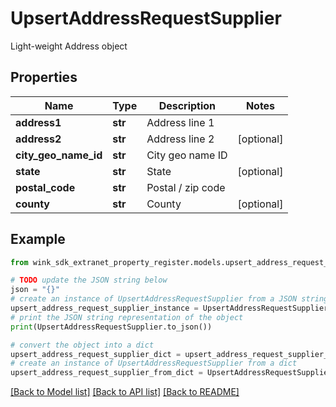 # UpsertAddressRequestSupplier

Light-weight Address object

## Properties

Name | Type | Description | Notes
------------ | ------------- | ------------- | -------------
**address1** | **str** | Address line 1 | 
**address2** | **str** | Address line 2 | [optional] 
**city_geo_name_id** | **str** | City geo name ID | 
**state** | **str** | State | [optional] 
**postal_code** | **str** | Postal / zip code | 
**county** | **str** | County | [optional] 

## Example

```python
from wink_sdk_extranet_property_register.models.upsert_address_request_supplier import UpsertAddressRequestSupplier

# TODO update the JSON string below
json = "{}"
# create an instance of UpsertAddressRequestSupplier from a JSON string
upsert_address_request_supplier_instance = UpsertAddressRequestSupplier.from_json(json)
# print the JSON string representation of the object
print(UpsertAddressRequestSupplier.to_json())

# convert the object into a dict
upsert_address_request_supplier_dict = upsert_address_request_supplier_instance.to_dict()
# create an instance of UpsertAddressRequestSupplier from a dict
upsert_address_request_supplier_from_dict = UpsertAddressRequestSupplier.from_dict(upsert_address_request_supplier_dict)
```
[[Back to Model list]](../README.md#documentation-for-models) [[Back to API list]](../README.md#documentation-for-api-endpoints) [[Back to README]](../README.md)


